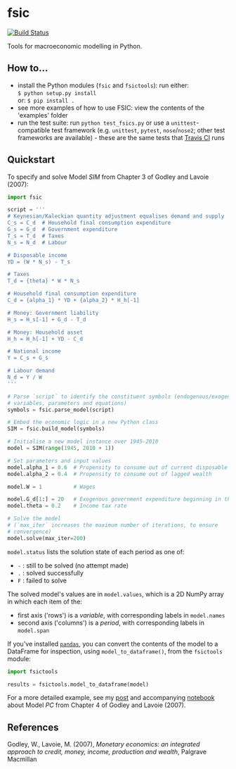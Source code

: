 # fsic

[![Build
Status](https://travis-ci.org/ChrisThoung/fsic.svg?branch=master)](https://travis-ci.org/ChrisThoung/fsic)

Tools for macroeconomic modelling in Python.


## How to...

* install the Python modules (`fsic` and `fsictools`): run either:  
  `$ python setup.py install`  
  or: `$ pip install .`
* see more examples of how to use FSIC: view the contents of the 'examples'
  folder
* run the test suite: run `python test_fsics.py` or use a `unittest`-compatible
  test framework (e.g. `unittest`, `pytest`, `nose`/`nose2`; other test
  frameworks are available) - these are the same tests that [Travis
  CI](https://travis-ci.org/ChrisThoung/fsic) runs


## Quickstart

To specify and solve Model *SIM* from Chapter 3 of Godley and Lavoie (2007):

```python
import fsic

script = '''
# Keynesian/Kaleckian quantity adjustment equalises demand and supply
C_s = C_d  # Household final consumption expenditure
G_s = G_d  # Government expenditure
T_s = T_d  # Taxes
N_s = N_d  # Labour

# Disposable income
YD = (W * N_s) - T_s

# Taxes
T_d = {theta} * W * N_s

# Household final consumption expenditure
C_d = {alpha_1} * YD + {alpha_2} * H_h[-1]

# Money: Government liability
H_s = H_s[-1] + G_d - T_d

# Money: Household asset
H_h = H_h[-1] + YD - C_d

# National income
Y = C_s + G_s

# Labour demand
N_d = Y / W
'''

# Parse `script` to identify the constituent symbols (endogenous/exogenous
# variables, parameters and equations)
symbols = fsic.parse_model(script)

# Embed the economic logic in a new Python class
SIM = fsic.build_model(symbols)

# Initialise a new model instance over 1945-2010
model = SIM(range(1945, 2010 + 1))

# Set parameters and input values
model.alpha_1 = 0.6  # Propensity to consume out of current disposable income
model.alpha_2 = 0.4  # Propensity to consume out of lagged wealth

model.W = 1          # Wages

model.G_d[1:] = 20   # Exogenous government expenditure beginning in the second period
model.theta = 0.2    # Income tax rate

# Solve the model
# (`max_iter` increases the maximum number of iterations, to ensure
# convergence)
model.solve(max_iter=200)
```

`model.status` lists the solution state of each period as one of:

* `-` : still to be solved (no attempt made)
* `.` : solved successfully
* `F` : failed to solve

The solved model's values are in `model.values`, which is a 2D NumPy array in
which each item of the:

* first axis ('rows') is a *variable*, with corresponding labels in `model.names`
* second axis ('columns') is a *period*, with corresponding labels in
  `model.span`

If you've installed [`pandas`](https://pandas.pydata.org/), you can convert the
contents of the model to a DataFrame for inspection, using
`model_to_dataframe()`, from the `fsictools` module:

```python
import fsictools

results = fsictools.model_to_dataframe(model)
```

For a more detailed example, see my
[post](https://www.christhoung.com/2018/07/08/fsic-gl2007-pc/) and accompanying
[notebook](https://github.com/ChrisThoung/website/tree/master/code/2018-07-08_fsic_pc)
about Model *PC* from Chapter 4 of Godley and Lavoie (2007).


## References

Godley, W., Lavoie, M. (2007),
*Monetary economics: an integrated approach to
credit, money, income, production and wealth*,
Palgrave Macmillan

